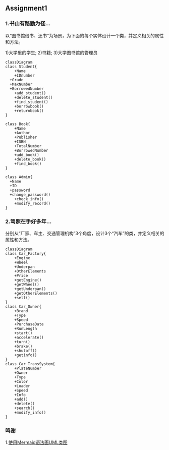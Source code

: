 ## Assignment1

### 1.书山有路勤为径...

以“图书馆借书、还书”为场景，为下面的每个实体设计一个类，并定义相关的属性和方法。

1)大学里的学生; 2)书籍; 3)大学图书馆的管理员

```mermaid
classDiagram
class Student{
	+Name
	+IDnumber
  +Grade
  +MaxNumber
  +BorrowedNumber
	+add_student()
	+delete_student()
	+find_student()
	+borrowbook()
	+returnbook()
}

class Book{
	+Name
	+Author
	+Publisher
	+ISBN
	+TotalNumber
	+BorrowedNumber
	+add_book()
	+delete_book()
	+find_book()
}

class Admin{
  +Name
  +ID
  +password
  +change_password()
	+check_info()
	+modify_record()
}
```



### 2.驾照在手好多年... 

分别从“厂家、车主、交通管理机构”3个角度，设计3个“汽车”的类，并定义相关的属性和方法。

```mermaid
classDiagram
class Car_Factory{
	+Engine
	+Wheel
	+Underpan
	+OtherElements
	+Price
	+getEngine()
	+getWheel()
	+getUnderpan()
	+getOtherElements()
	+sell()
}
class Car_Owner{
	+Brand
	+Type
	+Speed
	+PurchaseDate
	+RunLength
	+start()
	+accelerate()
	+turn()
	+brake()
	+shutoff()
	+getinfo()
}
class Car_TransSystem{
	+PlateNumber
	+Owner
	+Type
	+Color
	+Loader
	+Speed
	+Info
	+add()
	+delete()
	+search()
	+modify_info()
}
```

### 鸣谢

1.[使用Mermaid语法画UML类图](https://www.cnblogs.com/mybdss/p/14958781.html)
